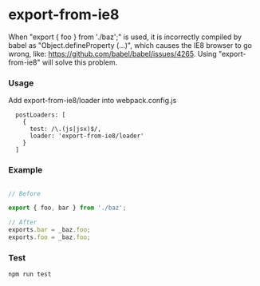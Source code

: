 # export-from-ie8
When "export { foo } from './baz';" is used, it is incorrectly compiled by babel as "Object.defineProperty (...)", which causes the IE8 browser to go wrong, like: https://github.com/babel/babel/issues/4265. Using "export-from-ie8" will solve this problem.

### Usage
Add export-from-ie8/loader into webpack.config.js
```
  postLoaders: [
    {
      test: /\.(js|jsx)$/,
      loader: 'export-from-ie8/loader'
    }
  ]
```

### Example
```javascript

// Before

export { foo, bar } from './baz';

// After
exports.bar = _baz.foo;
exports.foo = _baz.foo;
```

### Test
```sh
npm run test
```
